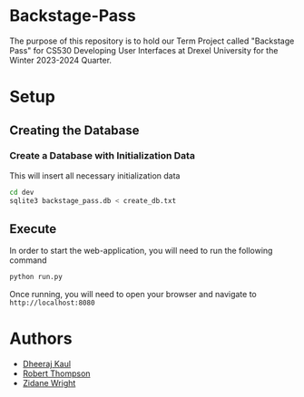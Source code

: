 # Backstage-Pass

The purpose of this repository is to hold our Term Project called "Backstage Pass" for CS530 Developing User Interfaces at Drexel University for the Winter 2023-2024 Quarter.

# Setup

## Creating the Database

### Create a Database with Initialization Data

This will insert all necessary initialization data

```bash
cd dev
sqlite3 backstage_pass.db < create_db.txt
```

## Execute

In order to start the web-application, you will need to run the following command

```bash
python run.py
```

Once running, you will need to open your browser and navigate to `http://localhost:8080`

# Authors
- [Dheeraj Kaul](dk989@drexel.edu)
- [Robert Thompson](rt598@drexel.edu)
- [Zidane Wright](zdw32@drexel.edu)